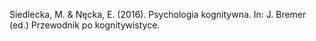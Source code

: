 ﻿---
layout: post
date:   2016-01-03 09:00:00
categories: book
---

Siedlecka, M. & Nęcka, E. (2016). Psychologia kognitywna. In: J. Bremer (ed.) Przewodnik po kognitywistyce.
